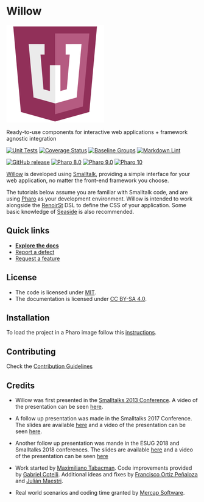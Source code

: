 # Willow

![Logo](assets/logo.svg)

Ready-to-use components for interactive web applications + framework agnostic integration

[![Unit Tests](https://github.com/ba-st/Willow/actions/workflows/unit-tests.yml/badge.svg)](https://github.com/ba-st/Willow/actions/workflows/unit-tests.yml/badge.svg)
[![Coverage Status](https://codecov.io/github/ba-st/Willow/coverage.svg?branch=release-candidate)](https://codecov.io/gh/ba-st/Willow/branch/release-candidate)
[![Baseline Groups](https://github.com/ba-st/Willow/actions/workflows/loading-groups.yml/badge.svg)](https://github.com/ba-st/Willow/actions/workflows/loading-groups.yml)
[![Markdown Lint](https://github.com/ba-st/Willow/actions/workflows/markdown-lint.yml/badge.svg)](https://github.com/ba-st/Willow/actions/workflows/markdown-lint.yml)

[![GitHub release](https://img.shields.io/github/release/ba-st/Willow.svg)](https://github.com/ba-st/Willow/releases/latest)
[![Pharo 8.0](https://img.shields.io/badge/Pharo-8.0-informational)](https://pharo.org)
[![Pharo 9.0](https://img.shields.io/badge/Pharo-9.0-informational)](https://pharo.org)
[![Pharo 10](https://img.shields.io/badge/Pharo-10-informational)](https://pharo.org)

[Willow](https://github.com/ba-st/Willow) is developed using [Smalltalk](http://stephane.ducasse.free.fr/FreeBooks.html),
 providing a simple interface for your web application, no matter the front-end
 framework you choose.

The tutorials below assume you are familiar with Smalltalk code, and are using
[Pharo](http://pharo.org/) as your development environment. Willow is intended
to work alongside the [RenoirSt](https://github.com/ba-st/RenoirSt) DSL to define
the CSS of your application. Some basic knowledge of [Seaside](https://github.com/SeasideSt/Seaside)
is also recommended.

## Quick links

- [**Explore the docs**](docs/README.md)
- [Report a defect](https://github.com/ba-st/Willow/issues/new?labels=Type%3A+Defect)
- [Request a feature](https://github.com/ba-st/Willow/issues/new?labels=Type%3A+Feature)

## License

- The code is licensed under [MIT](LICENSE).
- The documentation is licensed under [CC BY-SA 4.0](http://creativecommons.org/licenses/by-sa/4.0/).

## Installation

To load the project in a Pharo image follow this [instructions](docs/how-to/how-to-load-in-pharo.md).

## Contributing

Check the [Contribution Guidelines](CONTRIBUTING.md)

## Credits

- Willow was first presented in the [Smalltalks 2013 Conference](http://fast.org.ar).
A video of the presentation can be seen [here](https://youtu.be/JezITRHCBuc?list=PLCGAAdUizzH027lLWKXh_44cGuEsay7-R).

- A follow up presentation was made in the Smalltalks 2017 Conference. The slides
  are available [here](https://www.slideshare.net/gcotelli/willow-101-82159948)
  and a video of the presentation can be seen [here](https://youtu.be/-QmvIBLDASM).

- Another follow up presentation was mande in the ESUG 2018 and Smalltalks 2018
  conferences. The slides are available [here](https://www.slideshare.net/FASTPresentations/willow-the-interaction-tour-by-maxi-tabacman)
  and a video of the presentation can be seen [here](https://youtu.be/U6-JoPRcXHc)

- Work started by [Maximiliano Tabacman](https://github.com/mtabacman). Code
  improvements provided by [Gabriel Cotelli](https://github.com/gcotelli).
  Additional ideas and fixes by [Francisco Ortiz Peñaloza](https://github.com/fortizpenaloza)
  and [Julián Maestri](https://github.com/serpi90).

- Real world scenarios and coding time granted by [Mercap Software](https://www.mercapsoftware.com/en/).
